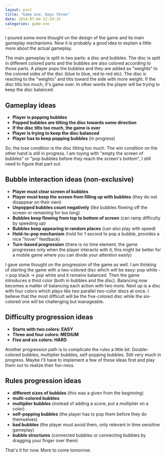```yaml
---
layout: post
title: "Game one, Days three"
date: 2014-07-04 12:59:15
categories: game-one
---
```


I poured some more thought on the design of the game and its main gameplay mechanisms. Now it is probably a good idea to explain a little more about the actual gameplay.

The main gameplay is split in two parts: a disc and bubbles. The disc is split in different colored parts and the bubbles are also colored according to those parts. A player pops the bubbles and they are added as "weights" to the colored sides of the disc (blue to blue, red to red etc). The disc is reacting to the "weights" and tilts toward the side with more weight. If the disc tilts too much, it's game over. In other words the player will be trying to keep the disc balanced.

## Gameplay ideas

- **Player is popping bubbles**
- **Popped bubbles are tilting the disc towards some direction**
- **If the disc tilts too much, the game is over**
- **Player is trying to keep the disc balanced**
- **Player has to keep popping bubbles** (in progress)

So, the lose condition is the disc tilting too much. The win condition on the other hand is still in progress. I am toying with "empty the screen of bubbles" or "pop bubbles before they reach the screen's bottom", I still need to figure that part out.

## Bubble interaction ideas (non-exclusive)

- **Player must clear screen of bubbles**
- **Player must keep the screen from filling up with bubbles** (they do not disappear on their own)
- **Unpopped bubbles count negatively** (like bubbles flowing off the screen or remaining for too long)
- **Bubbles keep flowing from top to bottom of screen** (can ramp difficulty by speeding up)
- **Bubbles keep appearing in random places** (can also play with speed)
- **Hold-to-pop mechanism** (hold for 1 second to pop a bubble, provides a nice "hover" feedback)
- **Turn-based progression** (there is no time element, the game progresses only when the player interacts with it, this might be better for a mobile game where you can divide your attention easily)

I gave some thought on the progression of the game as well. I am thinking of starting the game with a two-colored disc which will be easy: pop white -> pop black -> pop white and it remains balanced. Then the game introduces a third color (both in bubbles and the disc). Balancing now becomes a matter of balancing each action with two more. Next up is a disc with four colors which plays like two parallel two-color discs at once. I believe that the most difficult will be the five-colored disc while the six-colored one will be challenging but manageable.

## Difficulty progression ideas

- **Starts with two colors: EASY**
- **Three and four colors: MEDIUM**
- **Five and six colors: HARD**

Another progression path is to complicate the rules a little bit. Double-colored bubbles, multiplier bubbles, self-popping bubbles. Still very much in progress. Maybe I'll have to implement a few of these ideas first and play them out to realize their fun-ness.

## Rules progression ideas

- **different sizes of bubbles** (this was a given from the beginning)
- **multi-colored bubbles**
- **multiplier bubbles** (instead of adding a score, put a multiplier on a color)
- **self-popping bubbles** (the player has to pop them before they do themselves)
- **bad bubbles** (the player must avoid them, only relevant in time sensitive gameplay)
- **bubble structures** (connected bubbles or connecting bubbles by dragging your finger over them)

That's it for now. More to come tomorrow.
